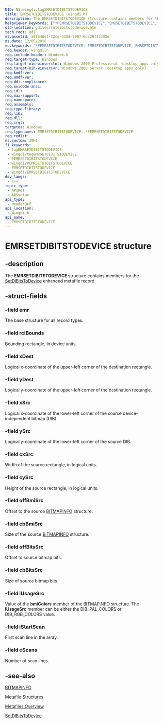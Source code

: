```yaml
---
UID: NS:wingdi.tagEMRSETDIBITSTODEVICE
title: EMRSETDIBITSTODEVICE (wingdi.h)
description: The EMRSETDIBITSTODEVICE structure contains members for the SetDIBitsToDevice enhanced metafile record.
helpviewer_keywords: ["*PEMRSETDIBITSTODEVICE","EMRSETDIBITSTODEVICE","EMRSETDIBITSTODEVICE structure [Windows GDI]","PEMRSETDIBITSTODEVICE","PEMRSETDIBITSTODEVICE structure pointer [Windows GDI]","_win32_EMRSETDIBITSTODEVICE_str","gdi.emrsetdibitstodevice","wingdi/EMRSETDIBITSTODEVICE","wingdi/PEMRSETDIBITSTODEVICE"]
old-location: gdi\emrsetdibitstodevice.htm
tech.root: gdi
ms.assetid: a87546e4-32ce-438d-9997-6d329f43303e
ms.date: 12/05/2018
ms.keywords: '*PEMRSETDIBITSTODEVICE, EMRSETDIBITSTODEVICE, EMRSETDIBITSTODEVICE structure [Windows GDI], PEMRSETDIBITSTODEVICE, PEMRSETDIBITSTODEVICE structure pointer [Windows GDI], _win32_EMRSETDIBITSTODEVICE_str, gdi.emrsetdibitstodevice, wingdi/EMRSETDIBITSTODEVICE, wingdi/PEMRSETDIBITSTODEVICE'
req.header: wingdi.h
req.include-header: Windows.h
req.target-type: Windows
req.target-min-winverclnt: Windows 2000 Professional [desktop apps only]
req.target-min-winversvr: Windows 2000 Server [desktop apps only]
req.kmdf-ver: 
req.umdf-ver: 
req.ddi-compliance: 
req.unicode-ansi: 
req.idl: 
req.max-support: 
req.namespace: 
req.assembly: 
req.type-library: 
req.lib: 
req.dll: 
req.irql: 
targetos: Windows
req.typenames: EMRSETDIBITSTODEVICE, *PEMRSETDIBITSTODEVICE
req.redist: 
ms.custom: 19H1
f1_keywords:
 - tagEMRSETDIBITSTODEVICE
 - wingdi/tagEMRSETDIBITSTODEVICE
 - PEMRSETDIBITSTODEVICE
 - wingdi/PEMRSETDIBITSTODEVICE
 - EMRSETDIBITSTODEVICE
 - wingdi/EMRSETDIBITSTODEVICE
dev_langs:
 - c++
topic_type:
 - APIRef
 - kbSyntax
api_type:
 - HeaderDef
api_location:
 - Wingdi.h
api_name:
 - EMRSETDIBITSTODEVICE
---
```


# EMRSETDIBITSTODEVICE structure


## -description

The <b>EMRSETDIBITSTODEVICE</b> structure contains members for the <a href="/windows/desktop/api/wingdi/nf-wingdi-setdibitstodevice">SetDIBitsToDevice</a> enhanced metafile record.

## -struct-fields

### -field emr

The base structure for all record types.

### -field rclBounds

Bounding rectangle, in device units.

### -field xDest

Logical x-coordinate of the upper-left corner of the destination rectangle.

### -field yDest

Logical y-coordinate of the upper-left corner of the destination rectangle.

### -field xSrc

Logical x-coordinate of the lower-left corner of the source device-independent bitmap (DIB).

### -field ySrc

Logical y-coordinate of the lower-left corner of the source DIB.

### -field cxSrc

Width of the source rectangle, in logical units.

### -field cySrc

Height of the source rectangle, in logical units.

### -field offBmiSrc

Offset to the source <a href="/windows/desktop/api/wingdi/ns-wingdi-bitmapinfo">BITMAPINFO</a> structure.

### -field cbBmiSrc

Size of the source <a href="/windows/desktop/api/wingdi/ns-wingdi-bitmapinfo">BITMAPINFO</a> structure.

### -field offBitsSrc

Offset to source bitmap bits.

### -field cbBitsSrc

Size of source bitmap bits.

### -field iUsageSrc

Value of the <b>bmiColors</b> member of the <a href="/windows/desktop/api/wingdi/ns-wingdi-bitmapinfo">BITMAPINFO</a> structure. The <b>iUsageSrc</b> member can be either the DIB_PAL_COLORS or DIB_RGB_COLORS value.

### -field iStartScan

First scan line in the array.

### -field cScans

Number of scan lines.

## -see-also

<a href="/windows/desktop/api/wingdi/ns-wingdi-bitmapinfo">BITMAPINFO</a>



<a href="/windows/desktop/gdi/metafile-structures">Metafile Structures</a>



<a href="/windows/desktop/gdi/metafiles">Metafiles Overview</a>



<a href="/windows/desktop/api/wingdi/nf-wingdi-setdibitstodevice">SetDIBitsToDevice</a>